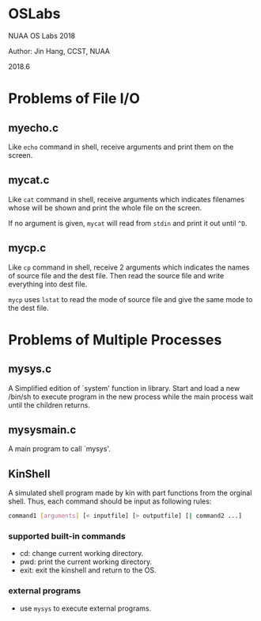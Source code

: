 # OSLabs
NUAA OS Labs 2018

Author: Jin Hang, CCST, NUAA

2018.6

# Problems of File I/O
## myecho.c
Like `echo` command in shell, receive arguments and print them on the screen.

## mycat.c
Like `cat` command in shell, receive arguments which indicates filenames whose  will be shown and print the whole file on the screen.

If no argument is given, `mycat` will read from `stdin` and print it out until `^D`.

## mycp.c
Like `cp` command in shell, receive 2 arguments which indicates the names of source file and the dest file. Then read the source file and write everything into dest file.

`mycp` uses `lstat` to read the mode of source file and give the same mode to the dest file.

# Problems of Multiple Processes
## mysys.c
A Simplified edition of `system' function in library. Start and load a new /bin/sh to execute program in the new process while the main process wait until the children returns.

## mysysmain.c
A main program to call `mysys'.

## KinShell
A simulated shell program made by kin with part functions from the orginal shell. Thus, each command should be input as following rules:
``` bash
command1 [arguments] [< inputfile] [> outputfile] [| command2 ...]
```

### supported built-in commands
* cd: change current working directory.
* pwd: print the current working directory.
* exit: exit the kinshell and return to the OS.

### external programs
* use `mysys` to execute external programs.



